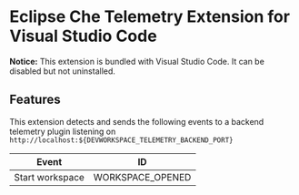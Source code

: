 # Eclipse Che Telemetry Extension for Visual Studio Code

**Notice:** This extension is bundled with Visual Studio Code. It can be disabled but not uninstalled.

## Features
This extension detects and sends the following events to a backend telemetry plugin listening on `http://localhost:${DEVWORKSPACE_TELEMETRY_BACKEND_PORT}`

| Event           | ID               |
|-----------------|------------------|
| Start workspace | WORKSPACE_OPENED |
